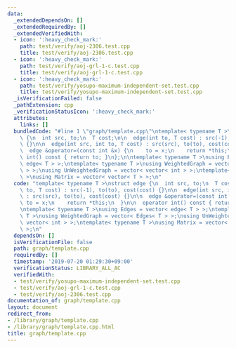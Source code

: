 ```yaml
---
data:
  _extendedDependsOn: []
  _extendedRequiredBy: []
  _extendedVerifiedWith:
  - icon: ':heavy_check_mark:'
    path: test/verify/aoj-2306.test.cpp
    title: test/verify/aoj-2306.test.cpp
  - icon: ':heavy_check_mark:'
    path: test/verify/aoj-grl-1-c.test.cpp
    title: test/verify/aoj-grl-1-c.test.cpp
  - icon: ':heavy_check_mark:'
    path: test/verify/yosupo-maximum-independent-set.test.cpp
    title: test/verify/yosupo-maximum-independent-set.test.cpp
  _isVerificationFailed: false
  _pathExtension: cpp
  _verificationStatusIcon: ':heavy_check_mark:'
  attributes:
    links: []
  bundledCode: "#line 1 \"graph/template.cpp\"\ntemplate< typename T >\nstruct edge\
    \ {\n  int src, to;\n  T cost;\n\n  edge(int to, T cost) : src(-1), to(to), cost(cost)\
    \ {}\n\n  edge(int src, int to, T cost) : src(src), to(to), cost(cost) {}\n\n\
    \  edge &operator=(const int &x) {\n    to = x;\n    return *this;\n  }\n\n  operator\
    \ int() const { return to; }\n};\n\ntemplate< typename T >\nusing Edges = vector<\
    \ edge< T > >;\ntemplate< typename T >\nusing WeightedGraph = vector< Edges< T\
    \ > >;\nusing UnWeightedGraph = vector< vector< int > >;\ntemplate< typename T\
    \ >\nusing Matrix = vector< vector< T > >;\n"
  code: "template< typename T >\nstruct edge {\n  int src, to;\n  T cost;\n\n  edge(int\
    \ to, T cost) : src(-1), to(to), cost(cost) {}\n\n  edge(int src, int to, T cost)\
    \ : src(src), to(to), cost(cost) {}\n\n  edge &operator=(const int &x) {\n   \
    \ to = x;\n    return *this;\n  }\n\n  operator int() const { return to; }\n};\n\
    \ntemplate< typename T >\nusing Edges = vector< edge< T > >;\ntemplate< typename\
    \ T >\nusing WeightedGraph = vector< Edges< T > >;\nusing UnWeightedGraph = vector<\
    \ vector< int > >;\ntemplate< typename T >\nusing Matrix = vector< vector< T >\
    \ >;\n"
  dependsOn: []
  isVerificationFile: false
  path: graph/template.cpp
  requiredBy: []
  timestamp: '2019-07-20 01:29:30+09:00'
  verificationStatus: LIBRARY_ALL_AC
  verifiedWith:
  - test/verify/yosupo-maximum-independent-set.test.cpp
  - test/verify/aoj-grl-1-c.test.cpp
  - test/verify/aoj-2306.test.cpp
documentation_of: graph/template.cpp
layout: document
redirect_from:
- /library/graph/template.cpp
- /library/graph/template.cpp.html
title: graph/template.cpp
---
```

